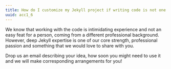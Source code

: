 ```yaml
---
title: How do I customize my Jekyll project if writing code is not one of my strengths?
uuid: acc1_6
---
```

We know that working with the code is intimidating experience and not an easy feat for a person, coming from a different professional background. However, deep Jekyll expertise is one of our core strength, professional passion and something that we would love to share with you.

Drop us an email describing your idea, how soon you might need to use it and we will make corresponding arrangements for you!